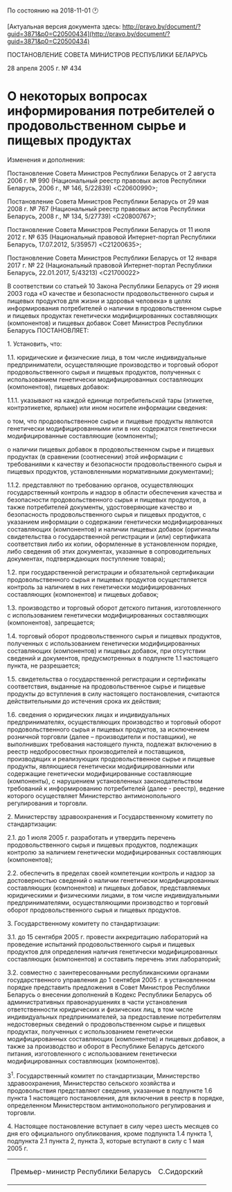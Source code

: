 По состоянию на 2018-11-01 &#x1F550;

[Актуальная версия документа здесь: http://pravo.by/document/?guid=3871&p0=C20500434](http://pravo.by/document/?guid=3871&p0=C20500434)

<p>ПОСТАНОВЛЕНИЕ СОВЕТА МИНИСТРОВ РЕСПУБЛИКИ БЕЛАРУСЬ</p>
<p>28 апреля 2005 г. № 434</p>
<h1>О некоторых вопросах информирования потребителей о продовольственном сырье и пищевых продуктах</h1>
<p>Изменения и дополнения:</p>
<p>Постановление Совета Министров Республики Беларусь от 2 августа 2006 г. № 990 (Национальный реестр правовых актов Республики Беларусь, 2006 г., № 146, 5/22839) &lt;C20600990&gt;;</p>
<p>Постановление Совета Министров Республики Беларусь от 29 мая 2008 г. № 767 (Национальный реестр правовых актов Республики Беларусь, 2008 г., № 134, 5/27739) &lt;C20800767&gt;;</p>
<p>Постановление Совета Министров Республики Беларусь от 11 июля 2012 г. № 635 (Национальный правовой Интернет-портал Республики Беларусь, 17.07.2012, 5/35957) &lt;C21200635&gt;;</p>
<p>Постановление Совета Министров Республики Беларусь от 12 января 2017 г. № 22 (Национальный правовой Интернет-портал Республики Беларусь, 22.01.2017, 5/43213) &lt;C21700022&gt;</p>
<p></p>
<p>В соответствии со статьей 10 Закона Республики Беларусь от 29 июня 2003 года «О качестве и безопасности продовольственного сырья и пищевых продуктов для жизни и здоровья человека» в целях информирования потребителей о наличии в продовольственном сырье и пищевых продуктах генетически модифицированных составляющих (компонентов) и пищевых добавок Совет Министров Республики Беларусь ПОСТАНОВЛЯЕТ:</p>
<p>1. Установить, что:</p>
<p>1.1. юридические и физические лица, в том числе индивидуальные предприниматели, осуществляющие производство и торговый оборот продовольственного сырья и пищевых продуктов, полученных с использованием генетически модифицированных составляющих (компонентов), пищевых добавок:</p>
<p>1.1.1. указывают на каждой единице потребительской тары (этикетке, контрэтикетке, ярлыке) или ином носителе информации сведения:</p>
<p>о том, что продовольственное сырье и пищевые продукты являются генетически модифицированными или в них содержатся генетически модифицированные составляющие (компоненты);</p>
<p>о наличии пищевых добавок в продовольственном сырье и пищевых продуктах (в сравнении (соотнесении) этой информации с требованиями к качеству и безопасности продовольственного сырья и пищевых продуктов, установленными нормативными документами);</p>
<p>1.1.2. представляют по требованию органов, осуществляющих государственный контроль и надзор в области обеспечения качества и безопасности продовольственного сырья и пищевых продуктов, а также потребителей документы, удостоверяющие качество и безопасность продовольственного сырья и пищевых продуктов, с указанием информации о содержании генетически модифицированных составляющих (компонентов) и наличии пищевых добавок (оригиналы свидетельства о государственной регистрации и (или) сертификата соответствия либо их копии, оформленные в установленном порядке, либо сведения об этих документах, указанные в сопроводительных документах, подтверждающих поступление товара);</p>
<p>1.2. при государственной регистрации и обязательной сертификации продовольственного сырья и пищевых продуктов осуществляется контроль за наличием в них генетически модифицированных составляющих (компонентов) и пищевых добавок;</p>
<p>1.3. производство и торговый оборот детского питания, изготовленного с использованием генетически модифицированных составляющих (компонентов), запрещается;</p>
<p>1.4. торговый оборот продовольственного сырья и пищевых продуктов, полученных с использованием генетически модифицированных составляющих (компонентов) и пищевых добавок, при отсутствии сведений и документов, предусмотренных в подпункте 1.1 настоящего пункта, не разрешается;</p>
<p>1.5. свидетельства о государственной регистрации и сертификаты соответствия, выданные на продовольственное сырье и пищевые продукты до вступления в силу настоящего постановления, считаются действительными до истечения срока их действия;</p>
<p>1.6. сведения о юридических лицах и индивидуальных предпринимателях, осуществляющих производство и торговый оборот продовольственного сырья и пищевых продуктов, за исключением розничной торговли (далее – производители и поставщики), не выполнивших требования настоящего пункта, подлежат включению в реестр недобросовестных производителей и поставщиков, производящих и реализующих продовольственное сырье и пищевые продукты, являющиеся генетически модифицированными или содержащие генетически модифицированные составляющие (компоненты), с нарушением установленных законодательством требований к информированию потребителей (далее - реестр), ведение которого осуществляет Министерство антимонопольного регулирования и торговли.</p>
<p>2. Министерству здравоохранения и Государственному комитету по стандартизации:</p>
<p>2.1. до 1 июля 2005 г. разработать и утвердить перечень продовольственного сырья и пищевых продуктов, подлежащих контролю за наличием генетически модифицированных составляющих (компонентов);</p>
<p>2.2. обеспечить в пределах своей компетенции контроль и надзор за достоверностью сведений о наличии генетически модифицированных составляющих (компонентов) и пищевых добавок, представляемых юридическими и физическими лицами, в том числе индивидуальными предпринимателями, осуществляющими производство и торговый оборот продовольственного сырья и пищевых продуктов.</p>
<p>3. Государственному комитету по стандартизации:</p>
<p>3.1. до 15 сентября 2005 г. провести аккредитацию лабораторий на проведение испытаний продовольственного сырья и пищевых продуктов для определения наличия генетически модифицированных составляющих (компонентов) и составить перечень этих лабораторий;</p>
<p>3.2. совместно с заинтересованными республиканскими органами государственного управления до 1 сентября 2005 г. в установленном порядке представить предложения в Совет Министров Республики Беларусь о внесении дополнений в Кодекс Республики Беларусь об административных правонарушениях в части установления ответственности юридических и физических лиц, в том числе индивидуальных предпринимателей, за предоставление потребителям недостоверных сведений о продовольственном сырье и пищевых продуктах, полученных с использованием генетически модифицированных составляющих (компонентов) и пищевых добавок, а также за производство и оборот в Республике Беларусь детского питания, изготовленного с использованием генетически модифицированных составляющих (компонентов).</p>
<p>3<sup>1</sup>. Государственный комитет по стандартизации, Министерство здравоохранения, Министерство сельского хозяйства и продовольствия представляют сведения, указанные в подпункте 1.6 пункта 1 настоящего постановления, для включения в реестр в порядке, определенном Министерством антимонопольного регулирования и торговли.</p>
<p>4. Настоящее постановление вступает в силу через шесть месяцев со дня его официального опубликования, кроме подпункта 1.4 пункта 1, подпункта 2.1 пункта 2, пункта 3, которые вступают в силу с 1 мая 2005 г.</p>
<p></p>
<table><tr>
<td><p>Премьер-министр Республики Беларусь</p></td>
<td><p>С.Сидорский</p></td>
</tr></table>
<p></p>